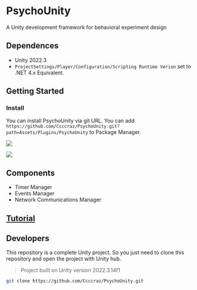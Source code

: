 # PsychoUnity

A Unity development framework for behavioral experiment design

## Dependences

- Unity 2022.3
- `ProjectSettings/Player/Configuration/Scripting Runtime Verion` set to .NET 4.x Equivalent.

## Getting Started
### Install

You can install PsychoUnity via git URL. You can add `https://github.com/Ccccraz/PsychoUnity.git?path=Assets/Plugins/PsychoUnity` to Package Manager.

![](https://i.imgur.com/cV3iog6.png)

![](https://i.imgur.com/CdFeHnW.png)

## Components

- Timer Manager
- Events Manager
- Network Communications Manager

## [Tutorial](./doc/turorial.md)

## Developers

This repository is a complete Unity project. So you just need to clone this repository and open the project with Unity hub.

> Project built on Unity version 2022.3.14f1 

```sh
git clone https://github.com/Ccccraz/PsychoUnity.git
```